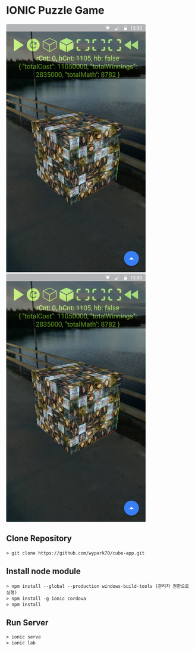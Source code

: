 # IONIC Puzzle Game

![image01](./src/assets/imgs/screenShot01.png)
![image01](./src/assets/imgs/screenShot01.png)

## Clone Repository
    > git clone https://github.com/wypark70/cube-app.git

## Install node module
    > npm install --global --production windows-build-tools (관리자 권한으로 실행)
    > npm install -g ionic cordova
    > npm install

## Run Server
    > ionic serve
    > ionic lab
